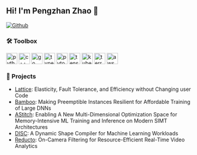 ## Hi! I'm Pengzhan Zhao 👋

[![Github](https://img.shields.io/github/followers/borontion?label=Follow&style=social)](https://github.com/borontion)

### 🛠️ Toolbox

<div>
  <img align="center" height="30" alt="python" src="https://www.svgrepo.com/download/452091/python.svg">
  <img align="center" height="30" alt="c++" src="https://www.svgrepo.com/download/373528/cpp3.svg">
  <img align="center" height="30" alt="go" src="https://www.svgrepo.com/download/349380/go.svg">
  <img align="center" height="30" alt="typescript" src="https://www.svgrepo.com/download/374146/typescript-official.svg">
  <img align="center" height="30" alt="pytorch" src="https://avatars.githubusercontent.com/u/21003710?s=200&v=4">
  <img align="center" height="30" alt="tensorflow" src="https://avatars.githubusercontent.com/u/15658638?s=200&v=4">
  <img align="center" height="30" alt="kubernetes" src="https://www.svgrepo.com/download/376331/kubernetes.svg">
  <img align="center" height="30" alt="terraform" src="https://www.svgrepo.com/download/448253/terraform.svg">
  <img align="center" height="30" alt="aws" src="https://www.svgrepo.com/download/448266/aws.svg">
</div>

### 🚀 Projects


- [Lattice](https://medium.com/@hr_18807/elasticity-fault-tolerance-and-efficiency-without-changing-user-code-9028b8104da2): Elasticity, Fault Tolerance, and Efficiency without Changing user Code
- [Bamboo](https://www.usenix.org/conference/nsdi23/presentation/thorpe): Making Preemptible Instances Resilient for Affordable Training of Large DNNs
- [AStitch](https://dl.acm.org/doi/10.1145/3503222.3507723): Enabling A New Multi-Dimensional Optimization Space for Memory-Intensive ML Training and Inference on Modern SIMT Architectures
- [DISC](https://dl.acm.org/doi/abs/10.1145/3437984.3458838): A Dynamic Shape Compiler for Machine Learning Workloads
- [Reducto](https://dl.acm.org/doi/abs/10.1145/3387514.3405874): On-Camera Filtering for Resource-Efficient Real-Time Video Analytics
